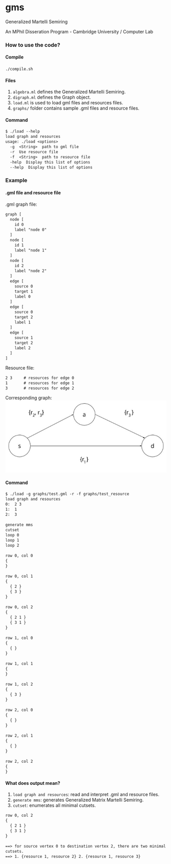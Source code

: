 gms
===

Generalized Martelli Semiring

An MPhil Disseration Program - Cambridge University / Computer Lab

### How to use the code?

#### Compile

`./compile.sh`


#### Files

1. `algebra.ml` defines the Generalized Martelli Semiring.
2. `digraph.ml` defines the Graph object.
3. `load.ml` is used to load gml files and resources files.
4. `graphs/` folder contains sample .gml files and resource files.

#### Command

```
$ ./load --help
load graph and resources
usage: ./load <options>
  -g  <String>  path to gml file
  -r  Use resource file
  -f  <String>  path to resource file
  -help  Display this list of options
  --help  Display this list of options
```

### Example

#### .gml file and resource file

.gml graph file:
```
graph [
  node [
    id 0
    label "node 0"
  ]
  node [
    id 1
    label "node 1"
  ]
  node [
    id 2
    label "node 2"
  ]
  edge [
    source 0
    target 1
    label 0
  ]
  edge [
    source 0
    target 2
    label 1
  ]
  edge [
    source 1
    target 2
    label 2
  ]
]
```

Resource file:
```
2 3     # resources for edge 0
1       # resources for edge 1
3       # resources for edge 2
```

Corresponding graph:
![test_graph](graphs/test_graph.jpg)

#### Command
```
$ ./load -g graphs/test.gml -r -f graphs/test_resource 
load graph and resources
0:  2 3
1:  1
2:  3

generate mms
cutset
loop 0
loop 1
loop 2

row 0, col 0
{
}

row 0, col 1
{
  { 2 }
  { 3 }
}

row 0, col 2
{
  { 2 1 }
  { 3 1 }
}

row 1, col 0
{
  { }
}

row 1, col 1
{
}

row 1, col 2
{
  { 3 }
}

row 2, col 0
{
  { }
}

row 2, col 1
{
  { }
}

row 2, col 2
{
}
```

#### What does output mean?

1. `load graph and resources`: read and interpret .gml and resource files.
2. `generate mms`: generates Generalized Matrix Martelli Semiring.
3. `cutset`: enumerates all minimal cutsets.

```
row 0, col 2
{
  { 2 1 }
  { 3 1 }
}

==> for source vertex 0 to destination vertex 2, there are two minimal cutsets.
==> 1. {resource 1, resource 2} 2. {resource 1, resource 3}
```

